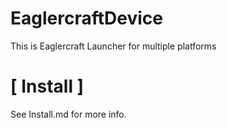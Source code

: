 # EaglercraftDevice
This is Eaglercraft Launcher for multiple platforms





# [ Install ]
See Install.md for more info.
